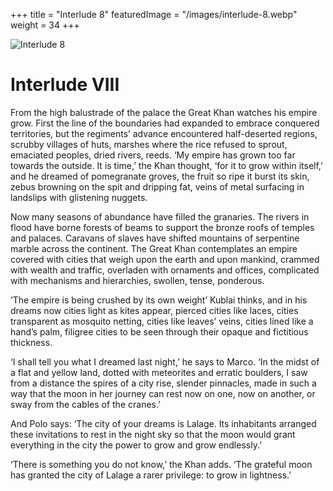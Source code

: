 +++
title = "Interlude 8"
featuredImage = "/images/interlude-8.webp"
weight = 34
+++

![Interlude 8](/images/interlude-8.webp)

# Interlude VIII

From the high balustrade of the palace the Great Khan watches his empire grow. First the line of the boundaries had expanded to embrace conquered territories, but the regiments’ advance encountered half-deserted regions, scrubby villages of huts, marshes where the rice refused to sprout, emaciated peoples, dried rivers, reeds. ‘My empire has grown too far towards the outside. It is time,’ the Khan thought, ‘for it to grow within itself,’ and he dreamed of pomegranate groves, the fruit so ripe it burst its skin, zebus browning on the spit and dripping fat, veins of metal surfacing in landslips with glistening nuggets.

Now many seasons of abundance have filled the granaries. The rivers in flood have borne forests of beams to support the bronze roofs of temples and palaces. Caravans of slaves have shifted mountains of serpentine marble across the continent. The Great Khan contemplates an empire covered with cities that weigh upon the earth and upon mankind, crammed with wealth and traffic, overladen with ornaments and offices, complicated with mechanisms and hierarchies, swollen, tense, ponderous.

‘The empire is being crushed by its own weight’ Kublai thinks, and in his dreams now cities light as kites appear, pierced cities like laces, cities transparent as mosquito netting, cities like leaves’ veins, cities lined like a hand’s palm, filigree cities to be seen through their opaque and fictitious thickness.

‘I shall tell you what I dreamed last night,’ he says to Marco. ‘In the midst of a flat and yellow land, dotted with meteorites and erratic boulders, I saw from a distance the spires of a city rise, slender pinnacles, made in such a way that the moon in her journey can rest now on one, now on another, or sway from the cables of the cranes.’

And Polo says: ‘The city of your dreams is Lalage. Its inhabitants arranged these invitations to rest in the night sky so that the moon would grant everything in the city the power to grow and grow endlessly.’

‘There is something you do not know,’ the Khan adds. ‘The grateful moon has granted the city of Lalage a rarer privilege: to grow in lightness.’